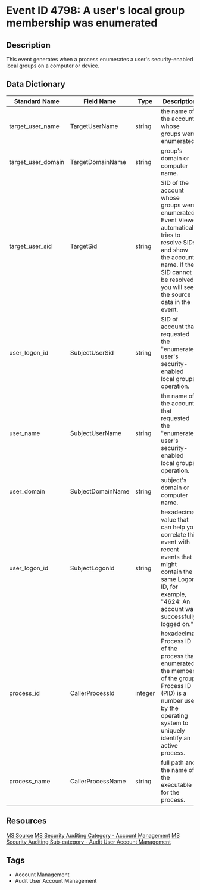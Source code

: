 # Event ID 4798: A user's local group membership was enumerated

## Description
This event generates when a process enumerates a user's security-enabled local groups on a computer or device.

## Data Dictionary
|Standard Name|Field Name|Type|Description|Sample Value|
|---|---|---|---|---|
|target_user_name|TargetUserName|string|the name of the account whose groups were enumerated.|Administrator|
|target_user_domain|TargetDomainName|string|group's domain or computer name.|WIN10-1|
|target_user_sid|TargetSid|string|SID of the account whose groups were enumerated. Event Viewer automatically tries to resolve SIDs and show the account name. If the SID cannot be resolved, you will see the source data in the event.|S-1-5-21-1694160624-234216347-2203645164-500|
|user_logon_id|SubjectUserSid|string|SID of account that requested the "enumerate user's security-enabled local groups" operation.|S-1-5-21-1377283216-344919071-3415362939-1104|
|user_name|SubjectUserName|string|the name of the account that requested the "enumerate user's security-enabled local groups" operation.|dadmin|
|user_domain|SubjectDomainName|string|subject's domain or computer name.|CONTOSO|
|user_logon_id|SubjectLogonId|string|hexadecimal value that can help you correlate this event with recent events that might contain the same Logon ID, for example, "4624: An account was successfully logged on."|0x72d9d|
|process_id|CallerProcessId|integer|hexadecimal Process ID of the process that enumerated the members of the group. Process ID (PID) is a number used by the operating system to uniquely identify an active process.|0xc80|
|process_name|CallerProcessName|string|full path and the name of the executable for the process.|C:\Windows\System32\mmc.exe|

## Resources
[MS Source](https://github.com/MicrosoftDocs/windows-itpro-docs/blob/master/windows/security/threat-protection/auditing/event-4798.md)
[MS Security Auditing Category - Account Management](https://docs.microsoft.com/en-us/windows/security/threat-protection/auditing/advanced-security-audit-policy-settings#account-management)
[MS Security Auditing Sub-category - Audit User Account Management](https://github.com/MicrosoftDocs/windows-itpro-docs/tree/master/windows/security/threat-protection/auditing/audit-user-account-management.md)

## Tags
* Account Management
* Audit User Account Management